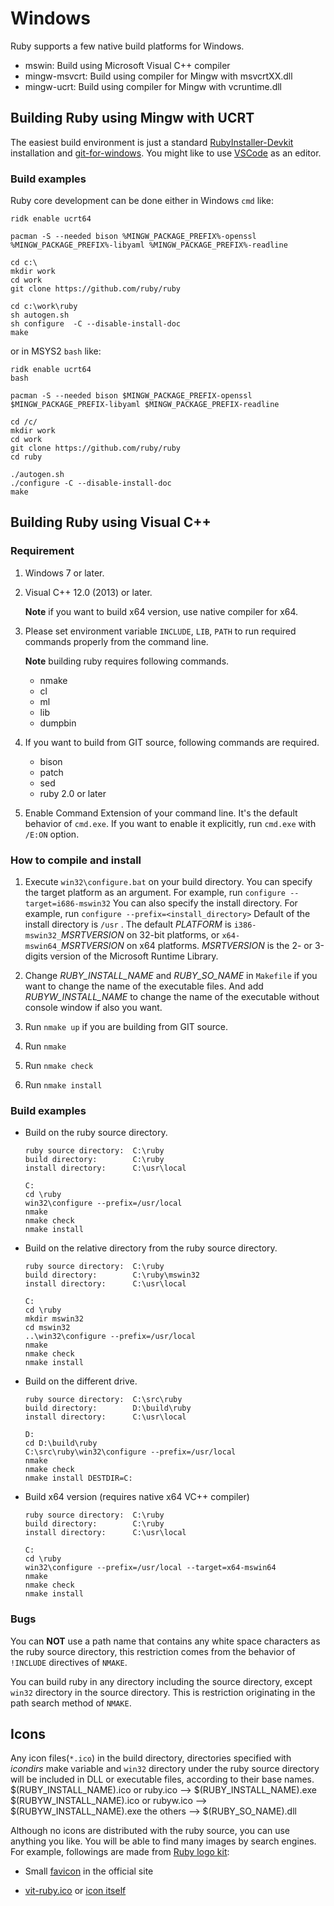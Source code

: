# Windows

Ruby supports a few native build platforms for Windows.

* mswin: Build using Microsoft Visual C++ compiler
* mingw-msvcrt: Build using compiler for Mingw with msvcrtXX.dll
* mingw-ucrt: Build using compiler for Mingw with vcruntime.dll

## Building Ruby using Mingw with UCRT

The easiest build environment is just a standard [RubyInstaller-Devkit]
installation and [git-for-windows]. You might like to use [VSCode] as an
editor.

### Build examples

Ruby core development can be done either in Windows `cmd` like:

```
ridk enable ucrt64

pacman -S --needed bison %MINGW_PACKAGE_PREFIX%-openssl %MINGW_PACKAGE_PREFIX%-libyaml %MINGW_PACKAGE_PREFIX%-readline

cd c:\
mkdir work
cd work
git clone https://github.com/ruby/ruby

cd c:\work\ruby
sh autogen.sh
sh configure  -C --disable-install-doc
make
```

or in MSYS2 `bash` like:

```
ridk enable ucrt64
bash

pacman -S --needed bison $MINGW_PACKAGE_PREFIX-openssl $MINGW_PACKAGE_PREFIX-libyaml $MINGW_PACKAGE_PREFIX-readline

cd /c/
mkdir work
cd work
git clone https://github.com/ruby/ruby
cd ruby

./autogen.sh
./configure -C --disable-install-doc
make
```

[RubyInstaller-Devkit]: https://rubyinstaller.org/
[git-for-windows]: https://gitforwindows.org/
[VSCode]: https://code.visualstudio.com/

## Building Ruby using Visual C++

### Requirement

1.  Windows 7 or later.

2.  Visual C++ 12.0 (2013) or later.

    **Note** if you want to build x64 version, use native compiler for
    x64.

3.  Please set environment variable `INCLUDE`, `LIB`, `PATH`
    to run required commands properly from the command line.

    **Note** building ruby requires following commands.

    * nmake
    * cl
    * ml
    * lib
    * dumpbin

4.  If you want to build from GIT source, following commands are required.
    * bison
    * patch
    * sed
    * ruby 2.0 or later

5.  Enable Command Extension of your command line.  It's the default behavior
    of `cmd.exe`.  If you want to enable it explicitly, run `cmd.exe` with
    `/E:ON` option.

### How to compile and install

1.  Execute `win32\configure.bat` on your build directory.
    You can specify the target platform as an argument.
    For example, run `configure --target=i686-mswin32`
    You can also specify the install directory.
    For example, run `configure --prefix=<install_directory>`
    Default of the install directory is `/usr` .
    The default _PLATFORM_ is `i386-mswin32_`_MSRTVERSION_ on 32-bit
    platforms, or `x64-mswin64_`_MSRTVERSION_ on x64 platforms.
    _MSRTVERSION_ is the 2- or 3-digits version of the Microsoft
    Runtime Library.

2.  Change _RUBY_INSTALL_NAME_ and _RUBY_SO_NAME_ in `Makefile`
    if you want to change the name of the executable files.
    And add _RUBYW_INSTALL_NAME_ to change the name of the
    executable without console window if also you want.

3.  Run `nmake up` if you are building from GIT source.

4.  Run `nmake`

5.  Run `nmake check`

6.  Run `nmake install`

### Build examples

* Build on the ruby source directory.

    ```
    ruby source directory:  C:\ruby
    build directory:        C:\ruby
    install directory:      C:\usr\local
    ```

    ```
    C:
    cd \ruby
    win32\configure --prefix=/usr/local
    nmake
    nmake check
    nmake install
    ```

* Build on the relative directory from the ruby source directory.

    ```
    ruby source directory:  C:\ruby
    build directory:        C:\ruby\mswin32
    install directory:      C:\usr\local
    ```

    ```
    C:
    cd \ruby
    mkdir mswin32
    cd mswin32
    ..\win32\configure --prefix=/usr/local
    nmake
    nmake check
    nmake install
    ```

* Build on the different drive.

    ```
    ruby source directory:  C:\src\ruby
    build directory:        D:\build\ruby
    install directory:      C:\usr\local
    ```

    ```
    D:
    cd D:\build\ruby
    C:\src\ruby\win32\configure --prefix=/usr/local
    nmake
    nmake check
    nmake install DESTDIR=C:
    ```

* Build x64 version (requires native x64 VC++ compiler)

    ```
    ruby source directory:  C:\ruby
    build directory:        C:\ruby
    install directory:      C:\usr\local
    ```

    ```
    C:
    cd \ruby
    win32\configure --prefix=/usr/local --target=x64-mswin64
    nmake
    nmake check
    nmake install
    ```

### Bugs

You can **NOT** use a path name that contains any white space characters
as the ruby source directory, this restriction comes from the behavior
of `!INCLUDE` directives of `NMAKE`.

You can build ruby in any directory including the source directory,
except `win32` directory in the source directory.
This is restriction originating in the path search method of `NMAKE`.

## Icons

Any icon files(`*.ico`) in the build directory, directories specified with
_icondirs_ make variable and `win32` directory under the ruby
source directory will be included in DLL or executable files, according
to their base names.
    $(RUBY_INSTALL_NAME).ico or ruby.ico   --> $(RUBY_INSTALL_NAME).exe
    $(RUBYW_INSTALL_NAME).ico or rubyw.ico --> $(RUBYW_INSTALL_NAME).exe
    the others                             --> $(RUBY_SO_NAME).dll

Although no icons are distributed with the ruby source, you can use
anything you like. You will be able to find many images by search engines.
For example, followings are made from [Ruby logo kit]:

* Small [favicon] in the official site

* [vit-ruby.ico] or [icon itself]

[Ruby logo kit]: https://cache.ruby-lang.org/pub/misc/logo/ruby-logo-kit.zip
[favicon]: https://www.ruby-lang.org/favicon.ico
[vit-ruby.ico]: http://ruby.morphball.net/vit-ruby-ico_en.html
[icon itself]: http://ruby.morphball.net/icon/vit-ruby.ico
